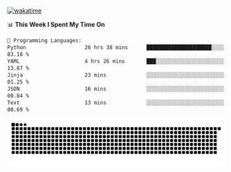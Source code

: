 [![wakatime](https://wakatime.com/badge/user/384f91c6-4eee-411f-8f3b-1b691f58a544.svg)](https://wakatime.com/@384f91c6-4eee-411f-8f3b-1b691f58a544)

<!--START_SECTION:waka-->
📊 **This Week I Spent My Time On** 

```text
💬 Programming Languages: 
Python                   26 hrs 38 mins      █████████████████████░░░░   83.18 % 
YAML                     4 hrs 26 mins       ███░░░░░░░░░░░░░░░░░░░░░░   13.87 % 
Jinja                    23 mins             ░░░░░░░░░░░░░░░░░░░░░░░░░   01.25 % 
JSON                     16 mins             ░░░░░░░░░░░░░░░░░░░░░░░░░   00.84 % 
Text                     13 mins             ░░░░░░░░░░░░░░░░░░░░░░░░░   00.69 % 
```


<!--END_SECTION:waka-->

<picture>
  <source media="(prefers-color-scheme: dark)" srcset="https://raw.githubusercontent.com/fuwx295/fuwx295/output/github-contribution-grid-snake-dark.svg">
  <source media="(prefers-color-scheme: light)" srcset="https://raw.githubusercontent.com/fuwx295/fuwx295/output/github-contribution-grid-snake.svg">
  <img alt="github contribution grid snake animation" src="https://raw.githubusercontent.com/fuwx295/fuwx295/output/github-contribution-grid-snake.svg">
</picture>
